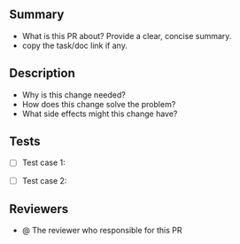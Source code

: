 ## Summary
<!-- What is this PR about? Provide a clear, concise summary -->
- What is this PR about? Provide a clear, concise summary.
- copy the task/doc link if any.


## Description
<!-- Provide detailed information about the changes -->
- Why is this change needed?
- How does this change solve the problem?
- What side effects might this change have?


## Tests
<!-- How did you verify these changes? -->
- [ ] Test case 1: <!-- describe what you tested -->
- [ ] Test case 2: <!-- describe what you tested -->


## Reviewers
<!-- Mention the reviewers for this PR -->
- @ The reviewer who responsible for this PR